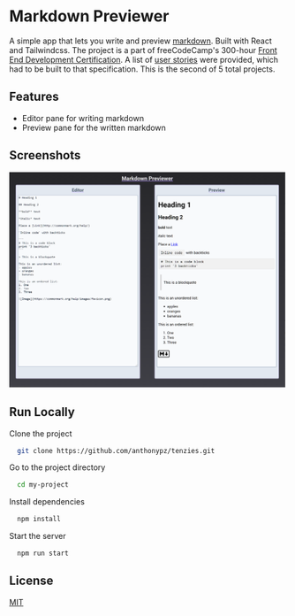 # Markdown Previewer

A simple app that lets you write and preview [markdown](https://www.markdownguide.org/). Built with React and Tailwindcss. The project is a part of freeCodeCamp's 300-hour [Front End Development Certification](https://www.freecodecamp.org/learn/front-end-development-libraries/). A list of [user stories](https://www.freecodecamp.org/learn/front-end-development-libraries/front-end-development-libraries-projects/build-a-25--5-clock) were provided, which had to be built to that specification. This is the second of 5 total projects.

## Features

- Editor pane for writing markdown
- Preview pane for the written markdown

## Screenshots

<img src="https://github.com/anthonypz/markdown-previewer/blob/main/src/docs/images/screenshot.png" alt="markdown project" width="500px">

## Run Locally

Clone the project

```bash
  git clone https://github.com/anthonypz/tenzies.git
```

Go to the project directory

```bash
  cd my-project
```

Install dependencies

```bash
  npm install
```

Start the server

```bash
  npm run start
```

## License

[MIT](https://choosealicense.com/licenses/mit/)
